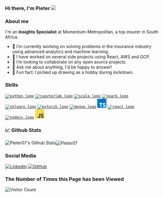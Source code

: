 ### Hi there, I'm Pieter <img src="https://media.giphy.com/media/hvRJCLFzcasrR4ia7z/giphy.gif" width="25px">

### About me

I'm an **Insights Specialist** at Momentum-Metropolitan, a top insurer in South Africa.

- 🔭 I’m currently working on solving problems in the insurance industry using advanced analytics and machine learning.
- 🐝 I have worked on several side projects using React, AWS and GCP.
- 👯 I’m looking to collaborate on any open source projects.
- 💬 Ask me about anything, I'd be happy to answer!
- 🍰 Fun fact: I picked up drawing as a hobby during lockdown. 

### Skills

<code><a href="https://www.python.org/"><img height="30" width="30" src="https://upload.wikimedia.org/wikipedia/commons/thumb/c/c3/Python-logo-notext.svg/1200px-Python-logo-notext.svg.png" alt="python logo" /></a></code>
<code><a href="https://jupyter.org/"><img height="30" width="30" src="https://upload.wikimedia.org/wikipedia/commons/thumb/3/38/Jupyter_logo.svg/1200px-Jupyter_logo.svg.png" alt="jupyterlab logo" /></a></code>
<code><a href="https://www.scala-lang.org/"><img height="30" width="30" src="https://seeklogo.com/images/S/scala-logo-8570724313-seeklogo.com.png" alt="scala logo" /></a></code>
<code><a href="https://spark.apache.org/"><img height="30" width="30" src="https://upload.wikimedia.org/wikipedia/commons/thumb/f/f3/Apache_Spark_logo.svg/1200px-Apache_Spark_logo.svg.png" alt="spark logo" /></a></code>
<code><a href="https://scikit-learn.org/"><img height="30" width="30" src="https://upload.wikimedia.org/wikipedia/commons/thumb/0/05/Scikit_learn_logo_small.svg/1280px-Scikit_learn_logo_small.svg.png" alt="sklearn logo" /></a></a></code>
<code><a href="https://pytorch.org/"><img height="30" width="30" src="https://upload.wikimedia.org/wikipedia/commons/thumb/1/10/PyTorch_logo_icon.svg/1200px-PyTorch_logo_icon.svg.png" alt="pytorch logo" /></a></code>
<code><a href="https://www.docker.com/"><img height="30" width="30" src="https://www.docker.com/sites/default/files/d8/styles/role_icon/public/2019-07/Moby-logo.png?itok=sYH_JEaJ" alt="mogno logo" /></a></code>
<code><a href="https://www.typescriptlang.org/"><img height="30" width="30" src="https://raw.githubusercontent.com/github/explore/80688e429a7d4ef2fca1e82350fe8e3517d3494d/topics/typescript/typescript.png" alt="ts logo" /></a></code>
<code><a href="https://reactjs.org/"><img height="30" width="30" src="https://cdn.worldvectorlogo.com/logos/react-1.svg" alt="react logo" /></a></code>
<code><a href="https://nodejs.org/en/"><img height="30" width="30" src="https://seeklogo.com/images/N/nodejs-logo-FBE122E377-seeklogo.com.png" alt="nodejs logo" /></a></code>
<code><a href="https://www.javascript.com/"><img height="30" width="30" src="https://raw.githubusercontent.com/github/explore/80688e429a7d4ef2fca1e82350fe8e3517d3494d/topics/javascript/javascript.png" alt="js logo" /></a></code>

### 📈 Github Stats
<div>
  <img align="left" alt="Pieter07's Github Stats" src="https://github-readme-stats.vercel.app/api?username=pieter07&show_icons=true&hide_border=true&title_color=79b8ff&bg_color=24292e&text_color=79b8ff&hide=stars,issues"/>
</div>

<div>
<img align="center" width=500 src="https://github-readme-stats.vercel.app/api/top-langs/?username=pieter07&count_private=true&theme=radical" alt="Pieter07" />
</div>

### Social Media
[![Linkedin](https://img.shields.io/badge/-pieterjvr-blue?style=flat&logo=Linkedin&logoColor=white)](https://za.linkedin.com/in/pieterjvr)
[![GitHub](https://img.shields.io/badge/-pieter07-black?logo=github&style=flat-square)](https://github.com/pieter07)

### The Number of Times this Page has been Viewed

![Visitor Count](https://profile-counter.glitch.me/pieter07/count.svg)

